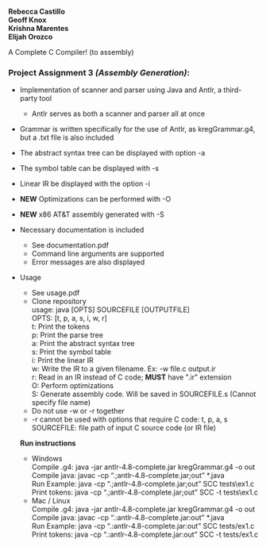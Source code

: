 **Rebecca Castillo** <br />
**Geoff Knox** <br />
**Krishna Marentes** <br />
**Elijah Orozco** <br />

A Complete C Compiler! (to assembly)

### **Project Assignment 3** *(Assembly Generation)*:
* Implementation of scanner and parser using Java and Antlr, a third-party tool
  * Antlr serves as both a scanner and parser all at once
* Grammar is written specifically for the use of Antlr, as kregGrammar.g4, but a .txt file is also included
* The abstract syntax tree can be displayed with option -a
* The symbol table can be displayed with -s
* Linear IR be displayed with the option -i
* **NEW** Optimizations can be performed with -O
* **NEW** x86 AT&T assembly generated with -S
* Necessary documentation is included
  * See documentation.pdf
  * Command line arguments are supported
  * Error messages are also displayed
* Usage <br />
  * See usage.pdf
  * Clone repository <br />
  usage: java [OPTS] SOURCEFILE [OUTPUTFILE] <br />
  OPTS: [t, p, a, s, i, w, r] <br />
  t: Print the tokens <br />
  p: Print the parse tree <br />
  a: Print the abstract syntax tree <br />
  s: Print the symbol table <br />
  i: Print the linear IR <br />
  w: Write the IR to a given filename. Ex: -w file.c output.ir <br />
  r: Read in an IR instead of C code; **MUST** have ".ir" extension <br />
  O: Perform optimizations <br />
  S: Generate assembly code. Will be saved in SOURCEFILE.s (Cannot specify file name) 
  * Do not use -w or -r together <br />
  * -r cannot be used with options that require C code: t, p, a, s
  SOURCEFILE: file path of input C source code (or IR file) <br />
  
  **Run instructions** <br />
  
  * Windows <br />
    Compile .g4: java -jar antlr-4.8-complete.jar kregGrammar.g4 -o out <br />
    Compile java: javac -cp “.;antlr-4.8-complete.jar;out” *.java <br />
    Run Example: java -cp “.;antlr-4.8-complete.jar;out” SCC tests\ex1.c <br />
    Print tokens: java -cp “.;antlr-4.8-complete.jar;out” SCC -t tests\ex1.c <br />
  * Mac / Linux <br />
    Compile .g4: java -jar antlr-4.8-complete.jar kregGrammar.g4 -o out <br />
    Compile java: javac -cp “.:antlr-4.8-complete.jar:out” *.java <br />
    Run Example: java -cp “.:antlr-4.8-complete.jar:out” SCC tests/ex1.c <br />
    Print tokens: java -cp “.:antlr-4.8-complete.jar:out” SCC -t tests/ex1.c <br />
